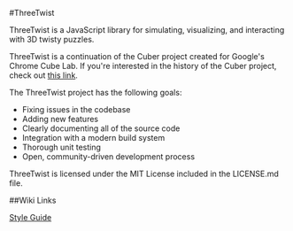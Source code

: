 #ThreeTwist

ThreeTwist is a JavaScript library for simulating, visualizing, and interacting with 3D twisty puzzles.

ThreeTwist is a continuation of the Cuber project created for Google's Chrome Cube Lab. If you're
interested in the history of the Cuber project, check out [this link](http://stewd.io/w/rubikscube).

The ThreeTwist project has the following goals:

- Fixing issues in the codebase
- Adding new features
- Clearly documenting all of the source code
- Integration with a modern build system
- Thorough unit testing
- Open, community-driven development process

ThreeTwist is licensed under the MIT License included in the LICENSE.md file.

##Wiki Links

[Style Guide](https://github.com/mikebolt/ThreeTwist/wiki/Style-Guide)

